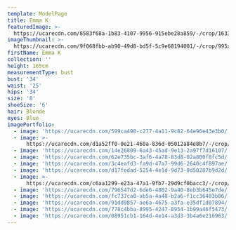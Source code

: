 ```yaml
---
template: ModelPage
title: Emma K
featuredImage: >-
  https://ucarecdn.com/8583f68a-1b83-4107-9956-915ebe28a859/-/crop/1633x1297/0,491/-/preview/
imageThumbnail: >-
  https://ucarecdn.com/9f068fbb-ab90-49d8-bd5f-5c9e68194001/-/crop/995x1333/341,221/-/preview/
firstName: Emma K
collection: ''
height: 165cm
measurementType: bust
bust: '34'
waist: '25'
hips: '34'
size: '8'
shoeSize: '6'
hair: Blonde
eyes: Blue
imagePortfolio:
  - image: 'https://ucarecdn.com/599ca490-c277-4a11-9c82-64e96e43e3b0/'
  - image: >-
      https://ucarecdn.com/d1a52ff0-0e21-460a-836d-05012a84e8b7/-/crop/1633x2206/0,242/-/preview/
  - image: 'https://ucarecdn.com/14e26809-6a43-45ad-9e13-2a97f7d16107/'
  - image: 'https://ucarecdn.com/62e735bc-3af6-4a78-83d8-02a800f8fc5d/'
  - image: 'https://ucarecdn.com/3c4eafd3-fa9d-47a7-99d6-2640c4f897ae/'
  - image: 'https://ucarecdn.com/d17fedad-5254-4e1d-9d73-0d50287b9d2d/'
  - image: >-
      https://ucarecdn.com/c6aa1299-e23a-47a1-9fb7-29d9cf0bacc3/-/crop/1617x1846/0,0/-/preview/
  - image: 'https://ucarecdn.com/796547d2-6de6-4802-9a40-8eb3b645e7de/'
  - image: 'https://ucarecdn.com/fc737ca0-ab5a-4a48-b2a6-f1cc36483b86/'
  - image: 'https://ucarecdn.com/91dd9857-ae6a-4675-a3fa-e35df1d07894/'
  - image: 'https://ucarecdn.com/778c4bba-8995-4247-8954-1b99a46f5473/'
  - image: 'https://ucarecdn.com/08951cb1-164d-4e14-a3d3-3b4a6e216963/'
---
```


